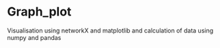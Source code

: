 # Graph_plot
Visualisation using networkX and matplotlib and calculation of data using numpy and pandas
